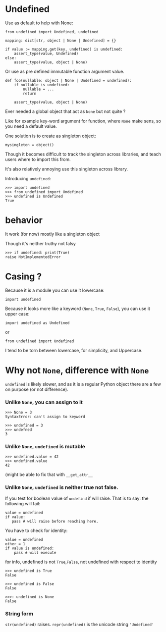 # Undefined

Use as default to help with None:
```
from undefined import Undefined, undefined

mapping: dict[str, object | None | Undefined] = {}

if value := mapping.get(key, undefined) is undefined:
    assert_type(value, Undefined)
else:
    assert_type(value, object | None)
```

Or use as pre defined immutable function argument value.

```
def foo(nullable: object | None | Undefined = undefined):
    if nullable is undefined:
        nullable = ...
        return

    assert_type(value, object | None)
```

Ever needed a global object that act as `None` but not quite ?

Like for example key-word argument for function, where `None` make sens, so you need a default value.

One solution is to create as singleton object:

```
mysingleton = object()
```

Though it becomes difficult to track the singleton across libraries,
and teach users where to import this from.

It's also relatively annoying use this singleton across library.


Introducing `undefined`:

```
>>> import undefined
>>> from undefined import Undefined
>>> undefined is Undefined
True
```


# behavior

It work (for now) mostly like a singleton object

Though it's neither truthy not falsy

```
>>> if undefined: print(True)
raise NotImplementedError
```

# Casing ?

Because it is a module you can use it lowercase:

```
import undefined
```

Because it looks more like a keyword (`None`, `True`, `False`), you can use it upper case:

```
import undefined as Undefined
```

or

```
from undefined import Undefined
```

I tend to be torn between lowercase, for simplicity, and Uppercase.


# Why not `None`, difference with `None`

`undefined` is likely slower, and as it is a regular Python object there are a few  on purpose (or not difference).

### Unlike `None`, you can assign to it

```
>>> None = 3
SyntaxError: can't assign to keyword
```

```
>>> undefined = 3
>>> undefned
3
```

### Unlike `None`, `undefined` is mutable

```
>>> undefined.value = 42
>>> undefined.value
42
```

(might be able to fix that with `__get_attr__`

### Unlike `None`, `undefined` is neither true not false.

If you test for boolean value of `undefind` if will raise.
That is to say: the following will fail:

```
value = undefined
if value:
   pass # will raise before reaching here.
```

You have to check for identity:

```
value = undefined
other = 1
if value is undefined:
    pass # will execute
```

for info, undefined is not `True`,`False`, not undefined with respect to identity

```
>>> undefined is True
False

>>> undefined is False
False

>>>: undefined is None
False
```

### String form

`str(undefined)` raises. `repr(undefined)` is the unicode string `'Undefined'`
